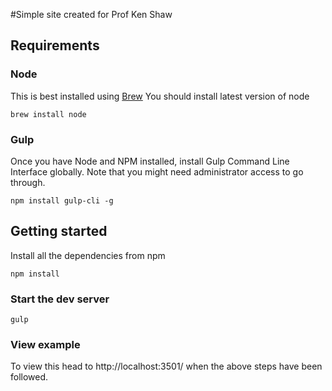 #Simple site created for Prof Ken Shaw

## Requirements

### Node
This is best installed using [Brew](http://brew.sh/)
You should install latest version of node

```
brew install node
```

### Gulp
Once you have Node and NPM installed, install Gulp Command Line Interface globally. Note that you might need administrator access to go through.

```
npm install gulp-cli -g
```

## Getting started
Install all the dependencies from npm

```
npm install
```

### Start the dev server

```
gulp

```
### View example

To view this head to http://localhost:3501/ when the above steps have been followed.


